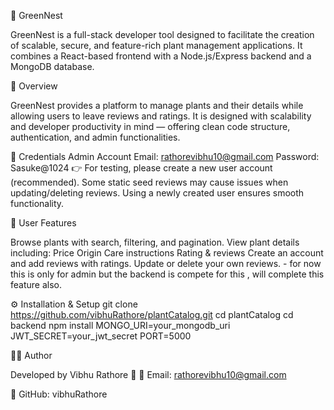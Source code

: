 🌱 GreenNest

GreenNest is a full-stack developer tool designed to facilitate the creation of scalable, secure, and feature-rich plant management applications.
It combines a React-based frontend with a Node.js/Express backend and a MongoDB database.

🚀 Overview

GreenNest provides a platform to manage plants and their details while allowing users to leave reviews and ratings.
It is designed with scalability and developer productivity in mind — offering clean code structure, authentication, and admin functionalities.

🔑 Credentials
Admin Account
Email: rathorevibhu10@gmail.com
Password: Sasuke@1024
👉 For testing, please create a new user account (recommended).
Some static seed reviews may cause issues when updating/deleting reviews. Using a newly created user ensures smooth functionality.

👤 User Features

Browse plants with search, filtering, and pagination.
View plant details including:
Price
Origin
Care instructions
Rating & reviews
Create an account and add reviews with ratings.
Update or delete your own reviews. - for now this is only for admin but the backend is compete for this , will complete this feature also.



⚙️ Installation & Setup
git clone https://github.com/vibhuRathore/plantCatalog.git
cd plantCatalog
cd backend
npm install
MONGO_URI=your_mongodb_uri
JWT_SECRET=your_jwt_secret
PORT=5000


🧑‍💻 Author

Developed by Vibhu Rathore 🌱
📧 Email: rathorevibhu10@gmail.com

🔗 GitHub: vibhuRathore
